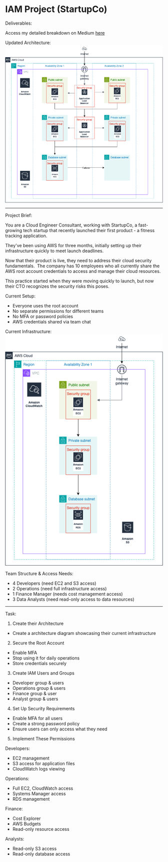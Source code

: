 # IAM Project (StartupCo)

Deliverables: 

Access my detailed breakdown on Medium [here](https://medium.com/@gurniksingh/project-ditching-the-aws-root-account-in-a-live-startup-environment-90afabacf58a)

Updated Architecture:
![Updated Architecture](Updated_Architecture.png)

----------------------------------------------------------------

Project Brief: 

You are a Cloud Engineer Consultant, working with StartupCo, a fast-growing tech startup that recently launched their first product - a fitness tracking application.

They've been using AWS for three months, initially setting up their infrastructure quickly to meet launch deadlines.

Now that their product is live, they need to address their cloud security fundamentals.  The company has 10 employees who all currently share the AWS root account credentials to access and manage their cloud resources.

This practice started when they were moving quickly to launch, but now their CTO recognizes the security risks this poses.


Current Setup:

- Everyone uses the root account
- No separate permissions for different teams
- No MFA or password policies
- AWS credentials shared via team chat


Current Infrastructure:
![Initial Infrastructure](Initial_Architecture.png)


Team Structure & Access Needs: 

- 4 Developers (need EC2 and S3 access)
- 2 Operations (need full infrastructure access)
- 1 Finance Manager (needs cost management access)
- 3 Data Analysts (need read-only access to data resources)

----------------------------------------------------------------

Task: 

1. Create their Architecture
- Create a architecture diagram showcasing their current infrastructure


2. Secure the Root Account

- Enable MFA
- Stop using it for daily operations
- Store credentials securely


3. Create IAM Users and Groups

- Developer group & users
- Operations group & users
- Finance group & user
- Analyst group & users


4. Set Up Security Requirements

- Enable MFA for all users
- Create a strong password policy
- Ensure users can only access what they need


5. Implement These Permissions

Developers:

- EC2 management
- S3 access for application files
- CloudWatch logs viewing

Operations:

- Full EC2, CloudWatch access
- Systems Manager access
- RDS management

Finance:

- Cost Explorer
- AWS Budgets
- Read-only resource access

Analysts:

- Read-only S3 access
- Read-only database access